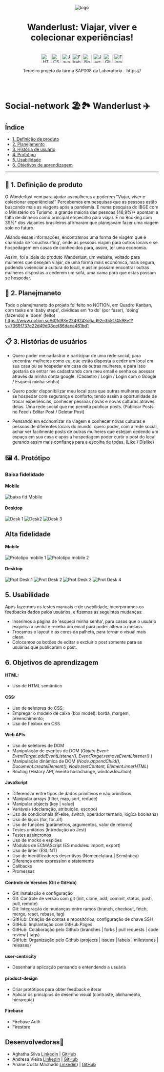 <div align="center">

  ![logo](https://user-images.githubusercontent.com/109089136/202313770-142fc0da-823c-4ec3-8463-e3a495d13af1.png)

  # Wanderlust: Viajar, viver e colecionar experiências!
  
 <br>

  <img src="https://cdn.jsdelivr.net/gh/devicons/devicon/icons/html5/html5-original.svg" alt="HTML5" style="height: 30px;"/>
  <img src="https://cdn.jsdelivr.net/gh/devicons/devicon/icons/css3/css3-original.svg" alt="CSS3" style="height: 30px;"/>
  <img src="https://cdn.jsdelivr.net/gh/devicons/devicon/icons/javascript/javascript-original.svg" alt="JavaScript" style="height: 30px;"/>
  <img src="https://cdn.jsdelivr.net/gh/devicons/devicon/icons/firebase/firebase-plain.svg" alt="Firebase" style="height: 30px;"/>
  <img src="https://cdn.jsdelivr.net/gh/devicons/devicon/icons/nodejs/nodejs-plain.svg" alt="Node.js" style="height: 30px;"/>
  <img src="https://cdn.jsdelivr.net/gh/devicons/devicon/icons/jest/jest-plain.svg" alt="Jest" style="height: 30px;"/> 
  <img src="https://cdn.jsdelivr.net/gh/devicons/devicon/icons/github/github-original.svg" alt="GitHub" style="height: 30px;"/> 
  <img src="https://cdn.jsdelivr.net/gh/devicons/devicon/icons/figma/figma-original.svg" alt="Figma" style="height: 30px;"/>

  <br>

  Terceiro projeto da turma SAP008 da Laboratoria - https:// 
  
</div>
 <br>
  <br>

# Social-network 🏖️🏞️ Wanderlust ✈️


## Índice

* [1. Definição de produto](#1-Definição-de-pronto)
* [2. Planejamento](#2-Planejamento)
* [3. História de usuário](#3-História-de-usuário)
* [4. Protótipo](#4-Protótipo)
* [5. Usabilidade](#5-Usabilidade)
* [6. Objetivos de aprendizagem](#6-Objetivos-de-aprendizagem)


***

## 🚀 1. Definição de produto
O Wanderlust vem para ajudar as mulheres a poderem "Viajar, viver e colecionar experiências!"
Percebemos em pesquisas que as pessoas estão buscando mais as viagens após a pandemia. E numa pesquisa do IBGE com o Ministério do Turismo, a grande maioria das pessoas (48,9%)* apontam a falta de dinheiro como principal empecilho para viajar.
E no Booking.com 39%* dos viajantes brasileiros afirmaram que planejavam fazer uma viagem solo no futuro.

Aliando essas informações, encontramos uma forma de viagem que é chamada de 'couchsurfing', onde as pessoas viajam para outros locais e se hospedagem em casas de conhecidos para, assim, ter uma economia.

Assim, foi a ideia do produto Wanderlust, um website, voltado para mulheres que desejam viajar, de uma forma mais econômica, mais segura, podendo vivienciar a cultura do local, e assim possam encontrar outras mulheres dispostas a cederem um sofá, uma cama para que estas possam se hospedar.


## 📑 2. Planejmaneto

Todo o planejmaneto do projeto foi feito no NOTION, em Quadro Kanban, com tasks em 'baby steps', divididas em 'to do' (por fazer), 'doing' (fazendo) e 'done' (feito)
https://www.notion.so/60fd93e2249243c6ad92e355f74598ef?v=7369f737e22d49d08cef86daca461bd1


## 📋 3. Histórias de usuários

- Quero poder me cadastrar e participar de uma rede social, para encontrar mulheres como eu, que estão disposta a ceder um local em sua casa ou se hospedar em casa de outras mulheres, e para isso gostaria de entrar me cadastrando com meu email e senha ou acessar através da minha conta google.
(Cadastro / Login / Login com o Google / Esqueci minha senha)

- Quero poder disponibilizar meu local para que outras mulheres possam se hospedar com segurança e conforto, tendo assim a oportunidade de trocar experiências, conhecer pessoas novas e novas culturas através delas. Uma rede social que me permita publicar posts.
(Publicar Posts no Feed / Editar Post / Deletar Post)

- Pensando em economizar na viagem e conhecer novas culturas e pessoas de diferentes locais do mundo, quero poder, com a rede social, achar ver facilmente posts de outras mulheres que estejam cedendo um espaço em sua casa e após a hospedagem poder curtir o post do local gerando assim mais confiança para a escolha de todas.
(Like / Dislike)


## 🖼️ 4. Protótipo

### Baixa fidelidade

#### Mobile

![baixa fid Mobile](https://user-images.githubusercontent.com/109089136/202290193-5820fa07-68c0-48de-8f12-32fd0898567c.JPG)

#### Desktop

![Desk 1](https://user-images.githubusercontent.com/109089136/202291236-7b5e6394-0e9d-4162-81d2-6147b6acfd91.JPG)
![Desk2](https://user-images.githubusercontent.com/109089136/202291240-9ecc28bb-4271-47f8-9044-b894525bed00.JPG)
![Desk 3](https://user-images.githubusercontent.com/109089136/202291241-eb3aa6ab-6d34-4b1f-b231-ef1bc951316b.JPG)

## Alta fidelidade

#### Mobile
![Prototipo mobile 1](https://user-images.githubusercontent.com/109089136/202285498-a7cf719c-d136-4837-b03c-591734705ac8.JPG)
![Prototipo mobile 2](https://user-images.githubusercontent.com/109089136/202286014-e497a0b6-c69d-4700-a8d8-ab873d73ca5a.JPG)

#### Desktop

![Prot Desk 1](https://user-images.githubusercontent.com/109089136/202286977-aa9c113e-0e16-44e4-9c42-c8adcfb00edd.JPG)
![Prot Desk 2](https://user-images.githubusercontent.com/109089136/202286990-8e3eae49-af00-4622-b743-f3895cad0230.JPG)
![Prot Desk 3](https://user-images.githubusercontent.com/109089136/202287001-04b3e9dc-ed79-4538-81c7-16b53ff5e54d.JPG)
![Prot Desk 4](https://user-images.githubusercontent.com/109089136/202287007-4ab1b576-c035-49ed-9d86-0ab71c268c7a.JPG)


## 5. Usabilidade

Após fazermos os testes manuais e de usabilidade, incorporamos os feedbacks dados pelos usuários, e fizemos as seguintes mudanças:
- Inserimos a página de 'esqueci minha senha', para casos que o usuário esqueça a senha e receba um email para poder alterar a mesma.
- Trocamos o layout e as cores da palheta, para tornar o visual mais clean.
- Colocamos os botões de editar e excluir o post somente para as usuárias que publicaram o post.


## 6. Objetivos de aprendizagem

#### HTML: 
* Uso de HTML semântico

#### CSS:
* Uso de seletores de CSS;
* Empregar o modelo de caixa (box model): borda, margem, preenchimento;
* Uso de flexbox em CSS

#### Web APIs
* Uso de seletores de DOM
* Manipulação de eventos de DOM (<i>Objeto Event: EventTarget.addEventListener(), EventTarget.removeEventListener() </i>)
* Manipulação dinâmica de DOM (<i>Node.appendChild(), Document.createElement(), Node.textContent, Element.innerHTML</i>)
* Routing (History API, evento hashchange, window.location)

#### JavaScript
* Diferenciar entre tipos de dados primitivos e não primitivos
* Manipular arrays (filter, map, sort, reduce)
* Manipular objects (key | value)
* Variáveis (declaração, atribuição, escopo)
* Uso de condicionais (if-else, switch, operador ternário, lógica booleana)
* Uso de laços (for, for..of)
* Uso de funções (parâmetros, argumentos, valor de retorno)
* Testes unitários (Introdução ao Jest)
* Testes assíncronos
* Uso de mocks e espiões
* Módulos de ECMAScript (ES modules: import, export)
* Uso de linter (ESLINT)
* Uso de identificadores descritivos (Nomenclatura | Semântica)
* Diferença entre expression e statements
* Callbacks
* Promessas

#### Controle de Versões (Git e GitHub)
* Git: Instalação e configuração
* Git: Controle de versão com git (init, clone, add, commit, status, push, pull, remote)
* Git: Integração de mudanças entre ramos (branch, checkout, fetch, merge, reset, rebase, tag)
* GitHub: Criação de contas e repositórios, configuração de chave SSH
* GitHub: Implantação com GitHub Pages
* GitHub: Colaboração pelo Github (branches | forks | pull requests | code review | tags)
* GitHub: Organização pelo Github (projects | issues | labels | milestones | releases)

#### user-centricity
* Desenhar a aplicação pensando e entendendo a usuária

#### product-design
* Criar protótipos para obter feedback e iterar
* Aplicar os princípios de desenho visual (contraste, alinhamento, hierarquia)

#### Firebase
* Firebase Auth
* Firestore



## Desenvolvedoras👩
* Aghatha Silva [Linkedin](https://www.linkedin.com/in/aghatha-silva/) | [GitHub](https://github.com/AghathaK)
* Andresa Vieira [Linkedin](https://www.linkedin.com/in/andresa-vieira/) | [GitHub](https://github.com/Andresavieira28)
* Ariane Costa Machado [Linkedin](https://www.linkedin.com/in/arianecmachado/)) | [GitHub](https://github.com/ArianeCMachado)


[^1]: Fontes utilizadas nas pesquisas:
Resultados da PNAD Contínua Turismo – 3º trimestre de 2019, divulgada 12/08/2020 pelo IBGE, em convênio com o Ministério do Turismo.
Booking.com https://viagemegastronomia.cnnbrasil.com.br/noticias/dia-das-mulheres-o-turismo-especializado-no-publico-feminino-ganha-espaco/.



